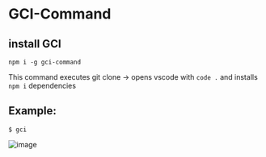 # GCI-Command

## install GCI

`npm i -g gci-command`

This command executes git clone -> opens vscode with `code .` and installs `npm i` dependencies

## Example:

`$ gci`

![image](https://user-images.githubusercontent.com/66853369/161399820-0681ec5d-6ec3-4060-86fb-436bc55d9b95.png)
